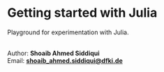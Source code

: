 # Getting started with Julia

Playground for experimentation with Julia.

<br/> Author: <b>Shoaib Ahmed Siddiqui</b>
<br/> Email: <b>shoaib_ahmed.siddiqui@dfki.de</b>
